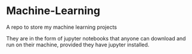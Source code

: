 # Machine-Learning
A repo to store my machine learning projects

They are in the form of jupyter notebooks that anyone can download and run on their machine, provided they have jupyter installed.
